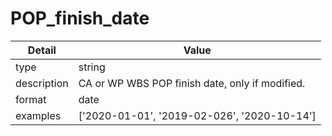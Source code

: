 # POP_finish_date
| Detail | Value |
| ------ | ----- |
| type | string |
| description | CA or WP WBS POP finish date, only if modified. |
| format | date |
| examples | ['2020-01-01', '2019-02-026', '2020-10-14'] |

